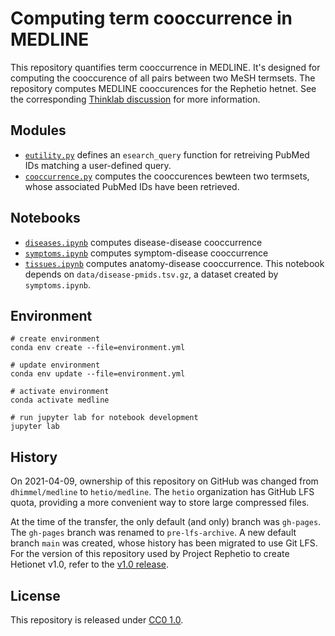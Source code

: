# Computing term cooccurrence in MEDLINE

This repository quantifies term cooccurrence in MEDLINE.
It's designed for computing the cooccurence of all pairs between two MeSH termsets.
The repository computes MEDLINE cooccurences for the Rephetio hetnet.
See the corresponding [Thinklab discussion](https://doi.org/10.15363/thinklab.d67 "Mining knowledge from MEDLINE articles and their indexed MeSH terms") for more information.

## Modules

+ [`eutility.py`](eutility.py) defines an `esearch_query` function for retreiving PubMed IDs matching a user-defined query.
+ [`cooccurrence.py`](cooccurrence.py) computes the cooccurences bewteen two termsets,
  whose associated PubMed IDs have been retrieved.

## Notebooks

+ [`diseases.ipynb`](diseases.ipynb) computes disease-disease cooccurrence
+ [`symptoms.ipynb`](symptoms.ipynb) computes symptom-disease cooccurrence
+ [`tissues.ipynb`](tissues.ipynb) computes anatomy-disease cooccurrence.
  This notebook depends on `data/disease-pmids.tsv.gz`,
  a dataset created by `symptoms.ipynb`.

## Environment

```shell
# create environment
conda env create --file=environment.yml

# update environment
conda env update --file=environment.yml

# activate environment
conda activate medline

# run jupyter lab for notebook development
jupyter lab
```

## History

On 2021-04-09, ownership of this repository on GitHub was changed from `dhimmel/medline` to `hetio/medline`.
The `hetio` organization has GitHub LFS quota,
providing a more convenient way to store large compressed files.

At the time of the transfer, the only default (and only) branch was `gh-pages`.
The `gh-pages` branch was renamed to `pre-lfs-archive`.
A new default branch `main` was created, whose history has been migrated to use Git LFS.
For the version of this repository used by Project Rephetio to create Hetionet v1.0,
refer to the [v1.0 release](https://github.com/hetio/medline/releases/tag/v1.0).

## License

This repository is released under [CC0 1.0](https://creativecommons.org/publicdomain/zero/1.0/ "CC0 1.0 Universal: Public Domain Dedication").
